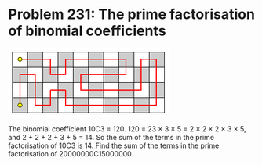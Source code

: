 # Problem 231: The prime factorisation of binomial coefficients

![p231](img/231.gif)

The binomial coefficient 10C3 = 120. 120 = 23 × 3 × 5 = 2 × 2 × 2 × 3 ×
5, and 2 + 2 + 2 + 3 + 5 = 14. So the sum of the terms in the prime
factorisation of 10C3 is 14. Find the sum of the terms in the prime
factorisation of 20000000C15000000.